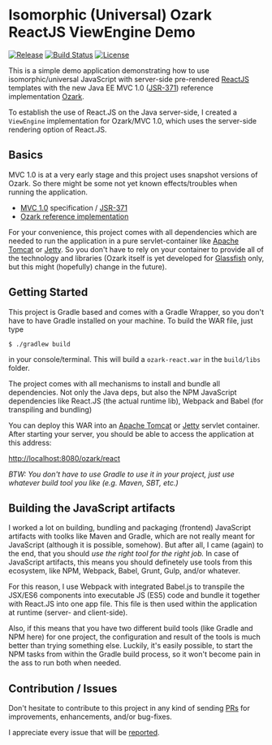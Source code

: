 # Isomorphic (Universal) Ozark ReactJS ViewEngine Demo

[![Release](https://img.shields.io/github/release/dasniko/ozark-react.svg)](https://jitpack.io/#dasniko/ozark-react)
[![Build Status](https://img.shields.io/travis/dasniko/ozark-react-example.svg)](https://travis-ci.org/dasniko/ozark-react-example)
[![License](https://img.shields.io/badge/license-MIT-blue.svg)](https://github.com/dasniko/ozark-react-example/blob/master/LICENSE)

This is a simple demo application demonstrating how to use isomorphic/universal JavaScript with server-side pre-rendered [ReactJS](http://www.reactjs.org) templates with the new Java EE MVC 1.0 ([JSR-371](https://jcp.org/en/jsr/detail?id=371)) reference implementation [Ozark](https://ozark.java.net).

To establish the use of React.JS on the Java server-side, I created a `ViewEngine` implementation for Ozark/MVC 1.0, which uses the server-side rendering option of React.JS.

## Basics

MVC 1.0 is at a very early stage and this project uses snapshot versions of Ozark.
So there might be some not yet known effects/troubles when running the application.

- [MVC 1.0](https://java.net/projects/mvc-spec/pages/Home) specification / [JSR-371](https://www.jcp.org/en/jsr/detail?id=371)
- [Ozark reference implementation](https://ozark.java.net/)

For your convenience, this project comes with all dependencies which are needed to run the application in a pure servlet-container like [Apache Tomcat](http://tomcat.apache.org) or [Jetty](http://eclipse.org/jetty/).
So you don't have to rely on your container to provide all of the technology and libraries
(Ozark itself is yet developed for [Glassfish](https://glassfish.java.net) only, but this might (hopefully) change in the future).


## Getting Started

This project is Gradle based and comes with a Gradle Wrapper, so you don't have to have Gradle installed on your machine.
To build the WAR file, just type

    $ ./gradlew build

in your console/terminal. This will build a `ozark-react.war` in the `build/libs` folder.

The project comes with all mechanisms to install and bundle all dependencies.
Not only the Java deps, but also the NPM JavaScript dependencies like React.JS (the actual runtime lib), Webpack and Babel (for transpiling and bundling)

You can deploy this WAR into an [Apache Tomcat](http://tomcat.apache.org) or [Jetty](http://eclipse.org/jetty/) servlet container.
After starting your server, you should be able to access the application at this address:

[http://localhost:8080/ozark/react](http://localhost:8080/ozark/react)

_BTW: You don't have to use Gradle to use it in your project, just use whatever build tool you like (e.g. Maven, SBT, etc.)_

## Building the JavaScript artifacts

I worked a lot on building, bundling and packaging (frontend) JavaScript artifacts with toolks like Maven and Gradle, which are not really meant for JavaScript (although it is possible, somehow).
But after all, I came (again) to the end, that you should _use the right tool for the right job._
In case of JavaScript artifacts, this means you should definetely use tools from this ecosystem, like NPM, Webpack, Babel, Grunt, Gulp, and/or whatever.

For this reason, I use Webpack with integrated Babel.js to transpile the JSX/ES6 components into executable JS (ES5) code and bundle it together with React.JS into one app file.
This file is then used within the application at runtime (server- and client-side).

Also, if this means that you have two different build tools (like Gradle and NPM here) for one project, the configuration and result of the tools is much better than trying something else.
Luckily, it's easily possible, to start the NPM tasks from within the Gradle build process, so it won't become pain in the ass to run both when needed.

## Contribution / Issues

Don't hesitate to contribute to this project in any kind of sending [PRs](https://github.com/dasniko/ozark-react/pulls) for improvements, enhancements, and/or bug-fixes.

I appreciate every issue that will be [reported](https://github.com/dasniko/ozark-react/issues).
